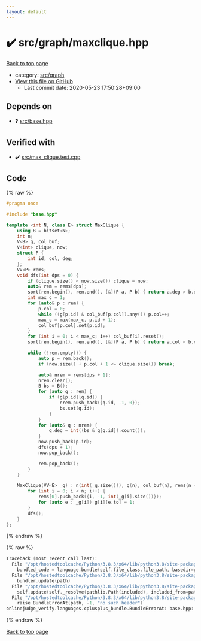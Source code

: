 ```yaml
---
layout: default
---
```


<!-- mathjax config similar to math.stackexchange -->
<script type="text/javascript" async
  src="https://cdnjs.cloudflare.com/ajax/libs/mathjax/2.7.5/MathJax.js?config=TeX-MML-AM_CHTML">
</script>
<script type="text/x-mathjax-config">
  MathJax.Hub.Config({
    TeX: { equationNumbers: { autoNumber: "AMS" }},
    tex2jax: {
      inlineMath: [ ['$','$'] ],
      processEscapes: true
    },
    "HTML-CSS": { matchFontHeight: false },
    displayAlign: "left",
    displayIndent: "2em"
  });
</script>

<script type="text/javascript" src="https://cdnjs.cloudflare.com/ajax/libs/jquery/3.4.1/jquery.min.js"></script>
<script src="https://cdn.jsdelivr.net/npm/jquery-balloon-js@1.1.2/jquery.balloon.min.js" integrity="sha256-ZEYs9VrgAeNuPvs15E39OsyOJaIkXEEt10fzxJ20+2I=" crossorigin="anonymous"></script>
<script type="text/javascript" src="../../../assets/js/copy-button.js"></script>
<link rel="stylesheet" href="../../../assets/css/copy-button.css" />


# :heavy_check_mark: src/graph/maxclique.hpp

<a href="../../../index.html">Back to top page</a>

* category: <a href="../../../index.html#5442c8f317d712204bf06ed26672e17c">src/graph</a>
* <a href="{{ site.github.repository_url }}/blob/master/src/graph/maxclique.hpp">View this file on GitHub</a>
    - Last commit date: 2020-05-23 17:50:28+09:00




## Depends on

* :question: <a href="../base.hpp.html">src/base.hpp</a>


## Verified with

* :heavy_check_mark: <a href="../../../verify/src/max_clique.test.cpp.html">src/max_clique.test.cpp</a>


## Code

<a id="unbundled"></a>
{% raw %}
```cpp
#pragma once

#include "base.hpp"

template <int N, class E> struct MaxClique {
    using B = bitset<N>;
    int n;
    V<B> g, col_buf;
    V<int> clique, now;
    struct P {
        int id, col, deg;
    };
    VV<P> rems;
    void dfs(int dps = 0) {
        if (clique.size() < now.size()) clique = now;
        auto& rem = rems[dps];
        sort(rem.begin(), rem.end(), [&](P a, P b) { return a.deg > b.deg; });
        int max_c = 1;
        for (auto& p : rem) {
            p.col = 0;
            while ((g[p.id] & col_buf[p.col]).any()) p.col++;
            max_c = max(max_c, p.id + 1);
            col_buf[p.col].set(p.id);
        }
        for (int i = 0; i < max_c; i++) col_buf[i].reset();
        sort(rem.begin(), rem.end(), [&](P a, P b) { return a.col < b.col; });

        while (!rem.empty()) {
            auto p = rem.back();
            if (now.size() + p.col + 1 <= clique.size()) break;

            auto& nrem = rems[dps + 1];
            nrem.clear();
            B bs = B();
            for (auto q : rem) {
                if (g[p.id][q.id]) {
                    nrem.push_back({q.id, -1, 0});
                    bs.set(q.id);
                }
            }
            for (auto& q : nrem) {
                q.deg = int((bs & g[q.id]).count());
            }
            now.push_back(p.id);
            dfs(dps + 1);
            now.pop_back();

            rem.pop_back();
        }
    }

    MaxClique(VV<E> _g) : n(int(_g.size())), g(n), col_buf(n), rems(n + 1) {
        for (int i = 0; i < n; i++) {
            rems[0].push_back({i, -1, int(_g[i].size())});
            for (auto e : _g[i]) g[i][e.to] = 1;
        }
        dfs();
    }
};

```
{% endraw %}

<a id="bundled"></a>
{% raw %}
```cpp
Traceback (most recent call last):
  File "/opt/hostedtoolcache/Python/3.8.3/x64/lib/python3.8/site-packages/onlinejudge_verify/docs.py", line 349, in write_contents
    bundled_code = language.bundle(self.file_class.file_path, basedir=pathlib.Path.cwd())
  File "/opt/hostedtoolcache/Python/3.8.3/x64/lib/python3.8/site-packages/onlinejudge_verify/languages/cplusplus.py", line 185, in bundle
    bundler.update(path)
  File "/opt/hostedtoolcache/Python/3.8.3/x64/lib/python3.8/site-packages/onlinejudge_verify/languages/cplusplus_bundle.py", line 307, in update
    self.update(self._resolve(pathlib.Path(included), included_from=path))
  File "/opt/hostedtoolcache/Python/3.8.3/x64/lib/python3.8/site-packages/onlinejudge_verify/languages/cplusplus_bundle.py", line 187, in _resolve
    raise BundleErrorAt(path, -1, "no such header")
onlinejudge_verify.languages.cplusplus_bundle.BundleErrorAt: base.hpp: line -1: no such header

```
{% endraw %}

<a href="../../../index.html">Back to top page</a>

